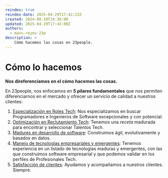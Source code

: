```yaml
---
reindex: true
reindex-date: 2025-04-29T17:42:23Z
created: 2024-08-10T14:30:00
updated: 2025-04-29T17:43:00Z
authors:
  - manu-reyes-23p
description: >
    Cómo hacemos las cosas en 23people.
---
```


# Cómo lo hacemos

**Nos direferenciamos en el cómo hacemos las cosas.**

En 23people, nos enfocamos en **5 pilares fundamentales** que nos permiten diferenciarnos en el mercado y ofrecer un servicio de calidad a nuestros clientes:

1. [Especialización en Roles Tech](tech-roles.md): Nos especializamos en buscar Programadores e Ingenieros de Software excepcionales y con potencial.
2. [Optimización en Reclutamiento Tech](talent-recruitment.md): Tenemos una _receta_ madurada para encontrar y seleccionar Talentos Tech.
3. [Madures en desarrollo de software](methodology.md): Construimos ágil, evolutivamente y basados en datos.
4. [Manejo de tecnologías empresariales y emergentes](stack.md): Tenemos experiencia en un listado de tecnologias maduras y emergentes, con las que construimos software empresarial y que podemos validar en los perfiles de Profesionales Tech.
5. [Satisfacción de clientes](customer-success.md): Ayudamos y acompañamos a nuestros clientes. Siempre.
